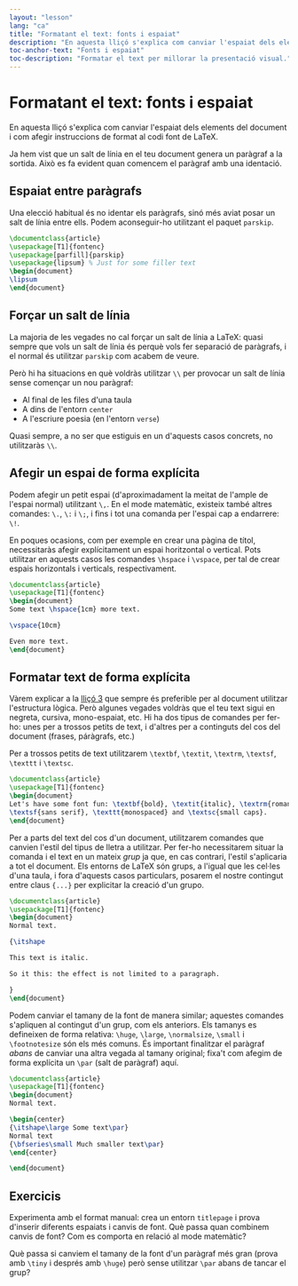```yaml
---
layout: "lesson"
lang: "ca"
title: "Formatant el text: fonts i espaiat"
description: "En aquesta lliçó s'explica com canviar l'espaiat dels elements del document i com afegir instruccions de format al codi font de LaTeX."
toc-anchor-text: "Fonts i espaiat"
toc-description: "Formatar el text per millorar la presentació visual."
---
```


# Formatant el text: fonts i espaiat

<span
  class="summary">En aquesta lliçó s'explica com canviar l'espaiat dels elements del document i com afegir instruccions de format al codi font de LaTeX.</span>

Ja hem vist que un salt de línia en el teu document genera un paràgraf a la sortida. Això es fa evident quan comencem el paràgraf amb una identació.

## Espaiat entre paràgrafs

Una elecció habitual és no identar els paràgrafs, sinó més aviat posar un salt de línia entre ells. Podem aconseguir-ho utilitzant el paquet `parskip`.

```latex
\documentclass{article}
\usepackage[T1]{fontenc}
\usepackage[parfill]{parskip}
\usepackage{lipsum} % Just for some filler text
\begin{document}
\lipsum
\end{document}
```

## Forçar un salt de línia

La majoria de les vegades no cal forçar un salt de línia a LaTeX: quasi sempre que vols un salt de línia és perquè vols fer separació de paràgrafs, i el normal és utilitzar `parskip` com acabem de veure.

Però hi ha situacions en què voldràs utilitzar `\\` per provocar un salt de línia sense començar un nou paràgraf:

- Al final de les files d'una taula
- A dins de l'entorn `center`
- A l'escriure poesia (en l'entorn `verse`)

Quasi sempre, a no ser que estiguis en un d'aquests casos concrets, no utilitzaràs `\\`.

## Afegir un espai de forma explícita

Podem afegir un petit espai (d'aproximadament la meitat de l'ample de l'espai normal) utilitzant `\,`. En el mode matemàtic, existeix també altres comandes: `\.`, `\:` i `\;`, i fins i tot una comanda per l'espai cap a endarrere: `\!`.

En poques ocasions, com per exemple en crear una pàgina de títol, necessitaràs 
afegir explícitament un espai horitzontal o vertical. Pots utilitzar en aquests casos 
les comandes `\hspace` i `\vspace`, per tal de crear espais horizontals i verticals, 
respectivament.

```latex
\documentclass{article}
\usepackage[T1]{fontenc}
\begin{document}
Some text \hspace{1cm} more text.

\vspace{10cm}

Even more text.
\end{document}
```

## Formatar text de forma explícita

Vàrem explicar a la [lliçó 3](lesson-03) que sempre és preferible per al document utilitzar l'estructura lògica. Però algunes vegades voldràs que el teu text sigui en negreta, cursiva, mono-espaiat, etc. Hi ha dos tipus de comandes per fer-ho: unes per a trossos petits de text, i d'altres per a continguts del cos del document (frases, páràgrafs, etc.)

Per a trossos petits de text utilitzarem `\textbf`, `\textit`, `\textrm`, `\textsf`,
`\texttt` i `\textsc`.

```latex
\documentclass{article}
\usepackage[T1]{fontenc}
\begin{document}
Let's have some font fun: \textbf{bold}, \textit{italic}, \textrm{roman},
\textsf{sans serif}, \texttt{monospaced} and \textsc{small caps}.
\end{document}
```

Per a parts del text del cos d'un document, utilitzarem comandes que canvien l'estil del tipus de lletra a utilitzar. Per fer-ho necessitarem situar la comanda i el text en un mateix _grup_ ja que, en cas contrari, l'estil s'aplicaria a tot el document. Els entorns de LaTeX són grups, a l'igual que les cel·les d'una taula, i fora d'aquests casos particulars, posarem el nostre contingut entre claus `{...}` per explicitar la creació d'un grupo.

```latex
\documentclass{article}
\usepackage[T1]{fontenc}
\begin{document}
Normal text.

{\itshape

This text is italic.

So it this: the effect is not limited to a paragraph.

}
\end{document}
```

Podem canviar el tamany de la font de manera similar; aquestes comandes s'apliquen al contingut d'un grup, com els anteriors. Els tamanys es defineixen de forma relativa: `\huge`, `\large`, `\normalsize`, `\small` i `\footnotesize` són els més comuns. És important finalitzar el paràgraf
_abans_ de canviar una altra vegada al tamany original; fixa't com afegim de forma explícita un `\par` (salt de paràgraf) aquí.

```latex
\documentclass{article}
\usepackage[T1]{fontenc}
\begin{document}
Normal text.

\begin{center}
{\itshape\large Some text\par}
Normal text
{\bfseries\small Much smaller text\par}
\end{center}

\end{document}
```

## Exercicis

Experimenta amb el format manual: crea un entorn `titlepage` i prova d'inserir diferents espaiats i canvis de font. Què passa quan combinem canvis de font? Com es comporta en relació al mode matemàtic?

Què passa si canviem el tamany de la font d'un paràgraf més gran (prova amb `\tiny` i després amb `\huge`) però sense utilitzar `\par` abans de tancar el grup?